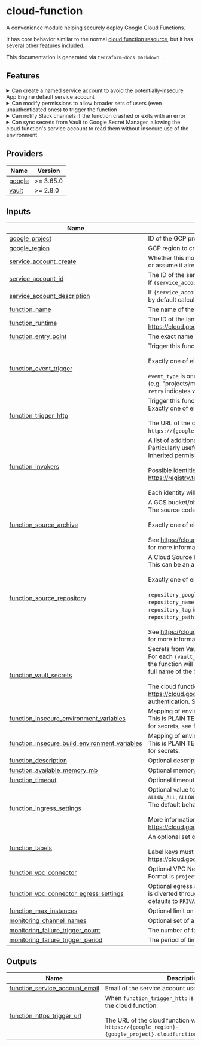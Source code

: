  # cloud-function

A convenience module helping securely deploy Google Cloud Functions.

It has core behavior similar to the normal [cloud function resource](https://registry.terraform.io/providers/hashicorp/google/latest/docs/resources/cloudfunctions_function),
but it has several other features included.

This documentation is generated via `terraform-docs markdown .`

## Features

<details> 
<summary>
Can create a named service account to avoid the potentially-insecure App Engine default service account
</summary>

- By default, [service\_account\_create](#input\_service\_account\_create) is `true` and [service\_account\_id](#input\_service\_account\_id) will be set to `{function_name}-sa`
- [service\_account\_create](#input\_service\_account\_create) can be set to `false` and [service\_account\_id](#input\_service\_account\_id) can be set to an existing service account--even one in another project, referenced by full email

</details>

<details>
<summary>Can modify permissions to allow broader sets of users (even unauthenticated ones) to trigger the function</summary>

- See the [function\_invokers](#input\_function\_invokers) field
- This is particularly useful for resolving [403 forbidden errors](https://cloud.google.com/functions/docs/troubleshooting#private) upon trying to call the function

</details>

<details>
<summary>Can notify Slack channels if the function crashed or exits with an error</summary>

- Cloud Monitoring notification channel must already be configured in the UI, within the [google\_project](#input\_google\_project) you plan to use--[configuration page here](https://console.cloud.google.com/monitoring/alerting/notifications)
- More than just Slack channels can be set--pass monitoring channel "display names" to [monitoring\_channel\_names](#input\_monitoring\_channel\_names)

</details>

<details>
<summary>Can sync secrets from Vault to Google Secret Manager, allowing the cloud function's service account to read them without insecure use of the environment</summary>

- See the function\_vault\_secrets](#input\_function\_vault\_secrets) field--specify the path to the Vault secret, the particular field within the Vault secret, and the environment variable to contain the Secret Manager secret name
- Rather than setting environment variables containing Vault secret values, this module sets them containing full names of [Secret Manager secret "versions"](https://cloud.google.com/secret-manager/docs/creating-and-accessing-secrets#access), in the form `projects/*/secrets/*/versions/*`
- The module configures Secret Manager permissions such that, from within the cloud function, Secret Manager client libraries can access the secret values without configuration

Example for Python ([client library here](https://cloud.google.com/secret-manager/docs/reference/libraries#client-libraries-install-python)):
```python
from google.cloud import secretmanager

# One "client" can read multiple secrets
secret_manager_client = secretmanager.SecretManagerServiceClient()

# This Terraform module will maintain the MY_SECRET_ID environment variable
my_secret_value = secret_manager_client\
  .access_secret_version(name=os.environ['MY_SECRET_ID'])\
  .payload.data.decode('UTF-8')
```

Example for Java ([client library here](https://cloud.google.com/secret-manager/docs/reference/libraries#client-libraries-install-java)):
```java
import com.google.cloud.secretmanager.v1.SecretManagerServiceClient;

import java.io.IOException;

class Example {
    public static void main(String[] args) throws IOException {
        // One "client" can read multiple secrets
        try (SecretManagerServiceClient client = SecretManagerServiceClient.create()) {
            // This Terraform module will maintain the MY_SECRET_ID environment variable
            String mySecretValue = client
                    .accessSecretVersion(System.getenv("MY_SECRET_ID"))
                    .getPayload().getData().toStringUtf8();
        }
    }
}
```

</details>

[//]: # (BEGIN_TF_DOCS)

## Providers

| Name | Version |
|------|---------|
| <a name="provider_google"></a> [google](#provider\_google) | >= 3.65.0 |
| <a name="provider_vault"></a> [vault](#provider\_vault) | >= 2.8.0 |

## Inputs

| Name | Description | Type | Default | Required |
|------|-------------|------|---------|:--------:|
| <a name="input_google_project"></a> [google\_project](#input\_google\_project) | ID of the GCP project to create resources in. Defaults to provider project. | `string` | `null` | no |
| <a name="input_google_region"></a> [google\_region](#input\_google\_region) | GCP region to create resources in. Defaults to provider region. | `string` | `null` | no |
| <a name="input_service_account_create"></a> [service\_account\_create](#input\_service\_account\_create) | Whether this module should create `{service_account_id}` in `{function_project}`<br>or assume it already exists. | `bool` | `true` | no |
| <a name="input_service_account_id"></a> [service\_account\_id](#input\_service\_account\_id) | The ID of the service account to use, by default calculated to `{function_name}-sa`.<br>If `{service_account_create}` is false, can reference cross-project by providing full email. | `string` | `""` | no |
| <a name="input_service_account_description"></a> [service\_account\_description](#input\_service\_account\_description) | If `{service_account_create}` is true, the description of the service account,<br>by default calculated to `Service Account for {function_name} Cloud Function`. | `string` | `null` | no |
| <a name="input_function_name"></a> [function\_name](#input\_function\_name) | The name of the cloud function. | `string` | n/a | yes |
| <a name="input_function_runtime"></a> [function\_runtime](#input\_function\_runtime) | The ID of the language runtime for the function, from<br>https://cloud.google.com/functions/docs/concepts/exec#runtimes. | `string` | n/a | yes |
| <a name="input_function_entry_point"></a> [function\_entry\_point](#input\_function\_entry\_point) | The exact name of the function/class in the code to run. Defaults to `{function_name}`. | `string` | n/a | yes |
| <a name="input_function_event_trigger"></a> [function\_event\_trigger](#input\_function\_event\_trigger) | Trigger this function upon an event in another service, like Cloud Pub/Sub.<br><br>Exactly one of either this field or `function_trigger_http` must be provided.<br><br>`event_type` is one of https://cloud.google.com/functions/docs/calling/#event_triggers.<br>`resource` is a name or partial URI (e.g. "projects/my-project/topics/my-topic").<br>`retry` indicates whether the function should be retried upon failure. | <pre>object({<br>    event_type = string<br>    resource   = string<br>    retry      = bool<br>  })</pre> | `null` | no |
| <a name="input_function_trigger_http"></a> [function\_trigger\_http](#input\_function\_trigger\_http) | Trigger this function upon HTTP requests (POST, PUT, GET, DELETE, and OPTIONS).<br>Exactly one of either this field or `function_event_trigger` must be provided.<br><br>The URL of the cloud function will be the following:<br>`https://{google_region}-{google_project}.cloudfunctions.net/{function_name}`. | `bool` | `false` | no |
| <a name="input_function_invokers"></a> [function\_invokers](#input\_function\_invokers) | A list of additional identities permitted to use this specific cloud function.<br>Particularly useful for allowing "allUsers" to invoke an HTTP-triggered function.<br>Inherited permissions mean that adding yourself or your team is usually not necessary.<br><br>Possible identities listed here:<br>https://registry.terraform.io/providers/hashicorp/google/latest/docs/resources/cloudfunctions_function_iam#member/members<br><br>Each identity will be granted "roles/cloudfunctions.invoker" on the cloud function resource. | `set(string)` | `[]` | no |
| <a name="input_function_source_archive"></a> [function\_source\_archive](#input\_function\_source\_archive) | A GCS bucket/object pointing to a ZIP file containing the source code for the cloud function.<br>The source code must be at the root of the ZIP file, not inside an interior folder.<br><br>Exactly one of either this field or `function_source_repository` must be provided.<br><br>See https://cloud.google.com/functions/docs/writing#structuring_source_code<br>for more information. | <pre>object({<br>    archive_bucket = string<br>    archive_object = string<br>  })</pre> | `null` | no |
| <a name="input_function_source_repository"></a> [function\_source\_repository](#input\_function\_source\_repository) | A Cloud Source Repository reference containing the source code for the cloud function.<br>This can be an automatically-syncing mirror of a GitHub repo, just ping DevOps for help.<br><br>Exactly one of either this field or `function_source_archive` must be provided.<br><br>`repository_google_project` is the ID of the project where the repository resides.<br>`repository_name` is the name of the repository (if a mirror, usually `github_broadinstitute_...`).<br>`repository_tag` is the tag to check out (if a mirror, tags are synced from GitHub too).<br>`repository_path` is the relative path to the code itself (set to empty for repository root).<br><br>See https://cloud.google.com/functions/docs/writing#structuring_source_code<br>for more information. | <pre>object({<br>    repository_google_project = string<br>    repository_name           = string<br>    repository_tag            = string<br>    repository_path           = string<br>  })</pre> | `null` | no |
| <a name="input_function_vault_secrets"></a> [function\_vault\_secrets](#input\_function\_vault\_secrets) | Secrets from Vault to make available to the cloud function via Secret Manager.<br>For each `{vault_secret_json_key}` field extracted from Vault at `{vault_secret_path}`,<br>the function will have an environment variable `{env_var_for_secret_name}` containing the <br>full name of the Secret Manager "version" containing the secret value.<br><br>The cloud function's service account will be able to access these values--you may use<br>https://cloud.google.com/secret-manager/docs/reference/libraries without setting up<br>authentication. See README.md for more information. | <pre>map(object({<br>    vault_secret_path       = string<br>    vault_secret_json_key   = string<br>    env_var_for_secret_name = string<br>  }))</pre> | `{}` | no |
| <a name="input_function_insecure_environment_variables"></a> [function\_insecure\_environment\_variables](#input\_function\_insecure\_environment\_variables) | Mapping of environment variables to be entered into the function's environment. <br>This is PLAIN TEXT and will be revealed during Terraform Plan: it is not suitable <br>for secrets, see function\_vault\_secrets for the proper method. | `map(any)` | `{}` | no |
| <a name="input_function_insecure_build_environment_variables"></a> [function\_insecure\_build\_environment\_variables](#input\_function\_insecure\_build\_environment\_variables) | Mapping of environment variables to be entered into the build-time environment.<br>This is PLAIN TEXT and will be revealed during Terraform Plan: it is not suitable <br>for secrets. | `map(any)` | `{}` | no |
| <a name="input_function_description"></a> [function\_description](#input\_function\_description) | Optional description of the function. | `string` | `null` | no |
| <a name="input_function_available_memory_mb"></a> [function\_available\_memory\_mb](#input\_function\_available\_memory\_mb) | Optional memory (in MB) available to the function, defaults to 256. | `number` | `null` | no |
| <a name="input_function_timeout"></a> [function\_timeout](#input\_function\_timeout) | Optional timeout (in seconds) for the function, defaults to 60. | `number` | `null` | no |
| <a name="input_function_ingress_settings"></a> [function\_ingress\_settings](#input\_function\_ingress\_settings) | Optional value to control what traffic may reach the function:<br>`ALLOW_ALL`, `ALLOW_INTERNAL_ONLY`, or `ALLOW_INTERNAL_AND_GCLB` (Cloud Load Balancing).<br>The default behavior is `ALLOW_ALL`.<br><br>More information is available at <br>https://cloud.google.com/functions/docs/networking/network-settings. | `string` | `null` | no |
| <a name="input_function_labels"></a> [function\_labels](#input\_function\_labels) | An optional set of key/value label pairs to assign to the function resource.<br><br>Label keys must follow the requirements at<br>https://cloud.google.com/resource-manager/docs/creating-managing-labels#requirements. | `map(any)` | `null` | no |
| <a name="input_function_vpc_connector"></a> [function\_vpc\_connector](#input\_function\_vpc\_connector) | Optional VPC Network Connector for the cloud function to be able to connect to.<br>Format is `projects/*/locations/*/connectors/*` (fully qualified URI). | `string` | `null` | no |
| <a name="input_function_vpc_connector_egress_settings"></a> [function\_vpc\_connector\_egress\_settings](#input\_function\_vpc\_connector\_egress\_settings) | Optional egress settings for a VPC Network Connector, controlling what traffic<br>is diverted through it. May be either `ALL_TRAFFIC` or `PRIVATE_RANGES_ONLY`, <br>defaults to `PRIVATE_RANGES_ONLY`. | `string` | `null` | no |
| <a name="input_function_max_instances"></a> [function\_max\_instances](#input\_function\_max\_instances) | Optional limit on the number of function instances that can exist at once. | `number` | `null` | no |
| <a name="input_monitoring_channel_names"></a> [monitoring\_channel\_names](#input\_monitoring\_channel\_names) | Optional set of already-configured Cloud Monitoring channel display names to notify upon function failures. | `set(string)` | `[]` | no |
| <a name="input_monitoring_failure_trigger_count"></a> [monitoring\_failure\_trigger\_count](#input\_monitoring\_failure\_trigger\_count) | The number of failed executions in `{monitoring_failure_trigger_period}` that triggers an alert. | `number` | `1` | no |
| <a name="input_monitoring_failure_trigger_period"></a> [monitoring\_failure\_trigger\_period](#input\_monitoring\_failure\_trigger\_period) | The period of time to count failures in to compare with `{monitoring_failure_trigger_count}`. | `string` | `"60s"` | no |

## Outputs

| Name | Description |
|------|-------------|
| <a name="output_function_service_account_email"></a> [function\_service\_account\_email](#output\_function\_service\_account\_email) | Email of the service account used for the cloud function |
| <a name="output_function_https_trigger_url"></a> [function\_https\_trigger\_url](#output\_function\_https\_trigger\_url) | When `function_trigger_http` is true, this is the URL of the cloud function.<br><br>The URL of the cloud function will be the following:<br>`https://{google_region}-{google_project}.cloudfunctions.net/{function_name}`. |

[//]: # (END_TF_DOCS)